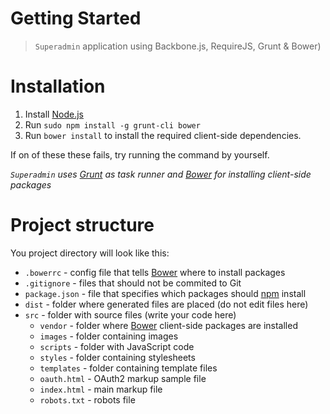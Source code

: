 # Getting Started
> `Superadmin` application using Backbone.js, RequireJS, Grunt & Bower)

# Installation

1. Install [Node.js](http://nodejs.org/)
2. Run ```sudo npm install -g grunt-cli bower```
3. Run ```bower install``` to install the required client-side dependencies.

If on of these these fails, try running the command by yourself.

*`Superadmin` uses [Grunt][Grunt] as task runner and [Bower][Bower] for installing client-side packages*

# Project structure

You project directory will look like this:

- `.bowerrc`       - config file that tells [Bower][Bower] where to install packages
- `.gitignore`     - files that should not be commited to Git
- `package.json`   - file that specifies which packages should [npm][npm] install
- `dist`           - folder where generated files are placed (do not edit files here)
- `src`            - folder with source files (write your code here)
	- `vendor` 	     - folder where [Bower][Bower] client-side packages are installed
	- `images`       - folder containing images
	- `scripts`    	 - folder with JavaScript code
	- `styles`       - folder containing stylesheets
	- `templates`    - folder containing template files
	- `oauth.html`   - OAuth2 markup sample file
	- `index.html`   - main markup file
	- `robots.txt`   - robots file

[Grunt]: http://gruntjs.com/
[Bower]: http://bower.io/
[npm]: https://www.npmjs.org/